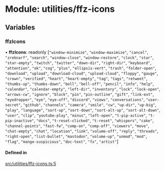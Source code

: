 # Module: utilities/ffz-icons

## Variables

### ffzIcons

• **ffzIcons**: readonly [``"window-minimize"``, ``"window-maximize"``, ``"cancel"``, ``"zreknarf"``, ``"search"``, ``"window-close"``, ``"window-restore"``, ``"clock"``, ``"star"``, ``"star-empty"``, ``"twitch"``, ``"twitter"``, ``"down-dir"``, ``"right-dir"``, ``"keyboard"``, ``"attention"``, ``"ok"``, ``"cog"``, ``"plus"``, ``"ellipsis-vert"``, ``"trash"``, ``"folder-open"``, ``"download"``, ``"upload"``, ``"download-cloud"``, ``"upload-cloud"``, ``"floppy"``, ``"gauge"``, ``"crown"``, ``"verified"``, ``"heart"``, ``"heart-empty"``, ``"tag"``, ``"tags"``, ``"retweet"``, ``"thumbs-up"``, ``"thumbs-down"``, ``"bell"``, ``"bell-off"``, ``"pencil"``, ``"info"``, ``"help"``, ``"calendar"``, ``"calendar-empty"``, ``"left-dir"``, ``"inventory"``, ``"lock"``, ``"lock-open"``, ``"arrows-cw"``, ``"ignore"``, ``"block"``, ``"pin"``, ``"pin-outline"``, ``"gift"``, ``"link-ext"``, ``"eyedropper"``, ``"eye"``, ``"eye-off"``, ``"discord"``, ``"views"``, ``"conversations"``, ``"user-secret"``, ``"github"``, ``"channels"``, ``"camera"``, ``"smile"``, ``"cw"``, ``"up-dir"``, ``"up-big"``, ``"play"``, ``"language"``, ``"sort-up"``, ``"sort-down"``, ``"sort-alt-up"``, ``"sort-alt-down"``, ``"user"``, ``"clip"``, ``"youtube-play"``, ``"minus"``, ``"left-open"``, ``"t-pip-active"``, ``"t-pip-inactive"``, ``"docs"``, ``"t-reset-clicked"``, ``"t-reset"``, ``"whispers"``, ``"cake"``, ``"channel-points"``, ``"fast-fw"``, ``"comp-on"``, ``"comp-off"``, ``"viewers"``, ``"move"``, ``"chat-empty"``, ``"chat"``, ``"location"``, ``"link"``, ``"volume-off"``, ``"reply"``, ``"threads"``, ``"right-open"``, ``"list-bullet"``, ``"mastodon"``, ``"volume-up"``, ``"unmod"``, ``"mod"``, ``"flag"``, ``"mange-suspicious"``, ``"doc-text"``, ``"fx"``, ``"artist"``]

#### Defined in

[src/utilities/ffz-icons.ts:5](https://github.com/FrankerFaceZ/FrankerFaceZ/blob/master/src/utilities/ffz-icons.ts#L5)
